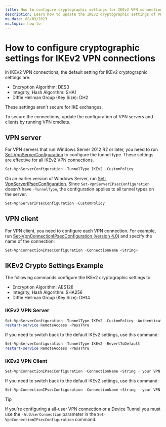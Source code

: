 ```yaml
---
title: How to configure cryptographic settings for IKEv2 VPN connections
description: Learn how to update the IKEv2 cryptographic settings of VPN servers and clients by running VPN cmdlets to secure connections.
ms.date: 08/03/2023
ms.topic: how-to
---
```


# How to configure cryptographic settings for IKEv2 VPN connections

In IKEv2 VPN connections, the default setting for IKEv2 cryptographic settings are:

- Encryption Algorithm: DES3  
- Integrity, Hash Algorithm: SHA1  
- Diffie Hellman Group (Key Size): DH2

These settings aren't secure for IKE exchanges.  

To secure the connections, update the configuration of VPN servers and clients by running VPN cmdlets.

## VPN server

For VPN servers that run Windows Server 2012 R2 or later, you need to run [Set-VpnServerConfiguration](/powershell/module/remoteaccess/set-vpnserverconfiguration?view=win10-ps&preserve-view=true) to configure the tunnel type. These settings are effective for all IKEv2 VPN connections.

```powershell
Set-VpnServerConfiguration -TunnelType IKEv2 -CustomPolicy
```

On an earlier version of Windows Server, run [Set-VpnServerIPsecConfiguration](/previous-versions/windows/powershell-scripting/hh918373(v=wps.620)). Since `Set-VpnServerIPsecConfiguration` doesn't have `-TunnelType`, the configuration applies to all tunnel types on the server.

```powershell
Set-VpnServerIPsecConfiguration -CustomPolicy
```

## VPN client

For VPN client, you need to configure each VPN connection.
For example, run [Set-VpnConnectionIPsecConfiguration (version 4.0)](/powershell/module/vpnclient/set-vpnconnectionipsecconfiguration?view=win10-ps&preserve-view=true) and specify the name of the connection:

```powershell
Set-VpnConnectionIPsecConfiguration -ConnectionName <String>
```

## IKEv2 Crypto Settings Example

The following commands configure the IKEv2 cryptographic settings to:  

- Encryption Algorithm: AES128  
- Integrity, Hash Algorithm: SHA256  
- Diffie Hellman Group (Key Size): DH14  

### IKEv2 VPN Server  

```powershell
Set-VpnServerConfiguration -TunnelType IKEv2 -CustomPolicy -AuthenticationTransformConstants SHA256128 -CipherTransformConstants AES128 -DHGroup Group14 -EncryptionMethod AES128 -IntegrityCheckMethod SHA256 -PFSgroup PFS2048 -SALifeTimeSeconds 28800 -MMSALifeTimeSeconds 86400 -SADataSizeForRenegotiationKilobytes 1024000  
restart-service RemoteAccess -PassThru
```

If you need to switch back to the default IKEv2 settings, use this command:

```powershell
Set-VpnServerConfiguration -TunnelType IKEv2 -RevertToDefault  
restart-service RemoteAccess -PassThru
```

### IKEv2 VPN Client  

```powershell
Set-VpnConnectionIPsecConfiguration -ConnectionName <String - your VPN connection name> -AuthenticationTransformConstants SHA256128 -CipherTransformConstants AES128 -DHGroup Group14 -EncryptionMethod AES128 -IntegrityCheckMethod SHA256 -PfsGroup PFS2048 -Force
```

If you need to switch back to the default IKEv2 settings, use this command:

```powershell
Set-VpnConnectionIPsecConfiguration -ConnectionName <String - your VPN connection name> -RevertToDefault -Force
```

> [!TIP]  
> If you're configuring a all-user VPN connection or a Device Tunnel you must use the `-AllUserConnection` parameter in the `Set-VpnConnectionIPsecConfiguration` command.  